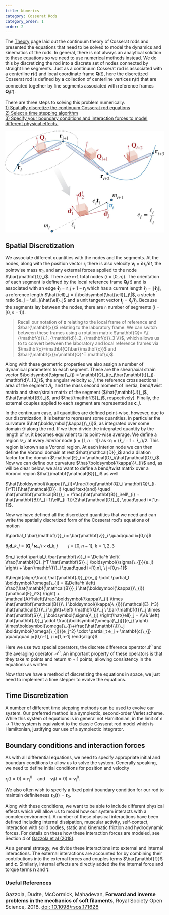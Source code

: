 ```yaml
---
title: Numerics
category: Cosserat Rods 
category_order: 1
order: 2
---
```


The [Theory](../theory) page laid out the continuum theory of Cosserat rods and presented the equations that need to be solved to model the dynamics and kinematics of the rods. In general, there is not always an analytical solution to these equations so we need to use numerical methods instead. We do this by discretizing the rod into a discrete set of nodes connected by straight line segments. Just as a continuum Cosserat rod is associated with a centerline $\mathbf{r}(t)$ and local coordinate frame $\mathbf{Q}(t)$, here the discretized Cosserat rod is defined by a collection of centerline vertices $\mathbf{r}_i(t)$ that are connected together by line segments associated with reference frames $\mathbf{Q}_i(t)$. 

There are three steps to solving this problem numerically.  
[1) Spatially discretize the continuum Cosserat rod equations](#spatial-discretization)  
[2) Select a time stepping algorithm](#time-discretization)  
[3) Specify your boundary conditions and interaction forces to model different physical effects.](#boundary-conditions-and-interaction-forces)  

<img src="/images/numerics.jpg" alt="image name" width="600" style="display: block; margin-left: auto; margin-right: auto;"/>

## Spatial Discretization
We associate different quantities with the nodes and the segments. At the nodes, along with the position vector $\mathbf{r}_i$ there is also velocity $\mathbf{v}_i = \partial \mathbf{r}_i/\partial t$, the pointwise mass $m_i$, and any external forces applied to the node $\bar{\mathbf{f}}_i$. There are `n+1` total nodes ($i=[0,n]$). The orientation of each segment is defined by the local reference frame $\mathbf{Q}_j(t)$ and is associated with an edge $\boldsymbol{\ell}_j = \mathbf{r}\_{j+1} - \mathbf{r}_j$ which has a current length $\ell_j = \|\boldsymbol{\ell}_j\|$, a reference length $\hat{\ell}_j = \|\boldsymbol{\hat{\ell}}_j\|$, a stretch ratio $e_j = \ell_j/\hat{\ell}_j$ and a unit tangent vector $\mathbf{t}_j = \boldsymbol{\ell}_j/\ell_j$. Because the segments lay between the nodes, there are `n` number of segments ($j=[0,n-1]$).


>Recall our notation of $\mathbf{x}$ relating to the local frame of reference and $\bar{\mathbf{x}}$ relating to the laboratory frame. We can switch between these frames using a rotation matrix $\mathbf{Q}= \\{ {\mathbf{d}}_1, {\mathbf{d}}_2, {\mathbf{d}}_3 \\}$, which allows us to to convert between the laboratory and local reference frames via $\mathbf{x}=\mathbf{Q}\bar{\mathbf{x}}$ and $\bar{\mathbf{x}}=\mathbf{Q}^T \mathbf{x}$.



Along with these geometric properties we also assign a number of dynamical parameters to each segment. These are the shear/axial strain vector $\boldsymbol{\sigma}\_{j} = \mathbf{Q}_j(e_j\bar{\mathbf{t}}_j)-\mathbf{d}\_{3,j}$, the angular velocity $\omega\_{j}$, the reference cross sectional area of the segment $\hat{A}_j$, and the mass second moment of inertia, bend/twist matrix and shear/strain matrix of the segment ($\hat{\mathbf{J}}_j$, $\hat{\mathbf{B}}_j$, and $\hat{\mathbf{S}}_j$, respectively). Finally, the external couples applied to each segment are represented as $\mathbf{c}\_{j}$.

In the continuum case, all quantities are defined point-wise, however, due to our discretization, it is better to represent some quantities, in particular the curvature $\hat{\boldsymbol{\kappa}}\_{i}$, as integrated over some domain $\mathcal{D}$ along the rod. If we then divide the integrated quantity by the length of $\mathcal{D}$, it becomes equivalent to its point-wise average. We define a region $\mathcal{D}\_i$ at every *interior* node ($i=[1,n-1]$) as $\mathcal{D}_i = (\ell\_{i-1} + \ell\_i)/2$. This region is known as a Voronoi region. At each interior node we can then define the Voronoi domain at rest $\hat{\mathcal{D}}_i$ and a dilation factor for the domain $\mathcal{E}_i = \mathcal{D}_i/\hat{\mathcal{D}}_i$. Now we can define our curvature $\hat{\boldsymbol{\kappa}}\_{i}$ and, as will be clear below, we also want to define a bend/twist matrix over a Voronoi region $\hat{\mathbf{\mathcal{B}}}_i$ as well

$\hat{\boldsymbol{\kappa}}\_{i}=\frac{\log(\mathbf{Q}_i \mathbf{Q}\_{i-1}^T)}{\hat{\mathcal{D}}_i} \quad \text{and} \quad \hat{\mathbf{\mathcal{B}}}_i = \frac{\hat{\mathbf{B}}_i\ell\_{i} + \hat{\mathbf{B}}\_{i-1}\ell\_{i-1}}{2\hat{\mathcal{D}}_i}, \quad\quad i=[1,n-1]$. 

Now we have defined all the discretized quantities that we need and can write the spatially discretized form of the Cosserat rod's equations of motion

$\partial_t \bar{\mathbf{r}}_i = \bar{\mathbf{v}}_i \quad\quad i=[0,n]$

$\partial_t \mathbf{d}\_{k,j} = (\mathbf{Q}^T_j \boldsymbol{\omega}\_{j}) \times \mathbf{d}\_{k,j} \quad\quad j=[0,n-1], \ k=1,2,3$

$m_i \cdot \partial_t \bar{\mathbf{v}}_i = \Delta^h \left( \frac{\mathbf{Q}_j^T \hat{\mathbf{S}}_j \boldsymbol{\sigma}\_{j}}{e_j} \right) + \bar{\mathbf{f}}_i \quad\quad i=[0,n], \ j=[0,n-1]$


$\begin{align}\frac{ \hat{\mathbf{J}}_j}{e_j} \cdot \partial_t \boldsymbol{\omega}\_{j} = &\Delta^h \left( \frac{\hat{\mathbf{\mathcal{B}}}_i \hat{\boldsymbol{\kappa}}\_{i}}{\mathcal{E}_i^3} \right) + \mathcal{A}^h\left(\frac{\boldsymbol{\kappa}\_{i} \times \hat{\mathbf{\mathcal{B}}}\_i \boldsymbol{\kappa}\_{i}}{\mathcal{E}_i^3} \hat{\mathcal{D}}\_i \right)+\left( \mathbf{Q}\_j \ \bar{\mathbf{t}}\_j \times \hat{\mathbf{S}}\_j \boldsymbol{\sigma}\_{j} \right)\hat{\ell}_j + \\\\& \left( \hat{\mathbf{J}}_j \cdot \frac{\boldsymbol{\omega}\_{j}}{e_j} \right) \times\boldsymbol{\omega}\_{j}+\frac{\hat{\mathbf{J}}_j \boldsymbol{\omega}\_{j}}{e_j^2} \cdot \partial_t e_j + \mathbf{c}\_{j} \quad\quad j=[0,n-1], \ i=[1,n-1] \end{align}$

Here we use two special operators, the discrete difference operator $\Delta^h$ and the averaging operator $\mathcal{A}^h$. An important property of these operators is that they take $m$ points and return $m+1$ points, allowing consistency in the equations as written. 

Now that we have a method of discretizing the equations in space, we just need to implement a time stepper to evolve the equations. 

## Time Discretization
A number of different time stepping methods can be used to evolve our system. Our preferred method is a symplectic, second-order Verlet scheme. While this system of equations is in general not Hamiltonian, in the limit of $e\rightarrow1$ the system is equivalent to the classic Cosserat rod model which is Hamiltonian, justifying our use of a symplectic integrator. 

## Boundary conditions and interaction forces 
As with all differential equations, we need to specify appropriate initial and boundary conditions to allow us to solve the system. Generally speaking, we need to define initial conditions for position and velocity

$\mathbf{r}_i(t=0) = \mathbf{r}_i^0 \quad \text{and} \quad \mathbf{v}_i(t=0) = \mathbf{v}_i^0$.

We also often wish to specify a fixed point boundary condition for our rod to maintain definiteness $\mathbf{r}_0(t) = \mathbf{r}_0$.

Along with these conditions, we want to be able to include different physical effects which will allow us to model how our system interacts with a complex environment. A number of these physical interactions have been defined including internal dissipation, muscular activity, self-contact, interaction with solid bodies, static and kinematic friction and hydrodynamic forces. For details on these how these interaction forces are modeled, see Section 4 of [Gazzola et al (2018)](https://royalsocietypublishing.org/doi/10.1098/rsos.171628).

As a general strategy, we divide these interactions into external and internal interactions. The external interactions are accounted for by combining their contributions into the external forces and couples terms $\bar{\mathbf{f}}$ and $\mathbf{c}$. Similarly, internal effects are directly added the the internal force and torque terms $\mathbf{n}$ and $\boldsymbol{\tau}$. 

<!--
#### Dissipation
Real materials have internal friction and viscoelastic losses which lead to energy dissipation. A simple method of modeling this dissipation is with Rayleigh potentials, which while not directly modeling the underlying mechanism, does an adequate job of representing the energy loss due to these friction effects. Viscous forces and torques per unit length ($\mathbf{f}_\nu$ and $\mathbf{c}\_\mathcal{L}$) are computed as linear function of the linear and angular velocities along with a constant representing the translations and rotational internal friction coefficients ($\gamma_t$ and $\gamma_r$)

$\mathbf{f}\_{\nu} = -\gamma_t \mathbf{v}$

$\mathbf{c}\_{\mathcal{L},\nu} = -\gamma_r \boldsymbol{\omega}\_\mathcal{L}$

Generally, we use a single dissipation constant such at $\gamma = \gamma_t = \gamma_r$.

#### Muscular activity

#### Self-contact

#### Interaction with solid boundaries

#### Friction

#### Hydrodynamics
-->


### Useful References
<p class="reference" style="font-size:12pt; ">
Gazzola, Dudte, McCormick, Mahadevan, <strong>Forward and inverse problems in the mechanics of soft filaments</strong>, Royal Society Open Science, 2018. <a href="https://doi.org/10.1098/rsos.171628">doi: 10.1098/rsos.171628</a>
</p> 